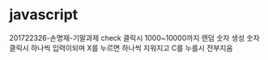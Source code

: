 # javascript
201722326-손명재-기말과제
check 클릭시 1000~10000까지 랜덤 숫자 생성
숫자 클릭시 하나씩 입력이되며 X를 누르면 하나씩 지워지고 C를 누를시 전부지움
